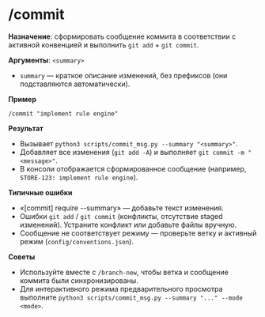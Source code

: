 # /commit

**Назначение**: сформировать сообщение коммита в соответствии с активной конвенцией и выполнить `git add` + `git commit`.

**Аргументы**: `<summary>`
- `summary` — краткое описание изменений, без префиксов (они подставляются автоматически).

**Пример**
```
/commit "implement rule engine"
```

**Результат**
- Вызывает `python3 scripts/commit_msg.py --summary "<summary>"`.
- Добавляет все изменения (`git add -A`) и выполняет `git commit -m "<message>"`.
- В консоли отображается сформированное сообщение (например, `STORE-123: implement rule engine`).

**Типичные ошибки**
- «[commit] require --summary» — добавьте текст изменения.
- Ошибки `git add` / `git commit` (конфликты, отсутствие staged изменений). Устраните конфликт или добавьте файлы вручную.
- Сообщение не соответствует режиму — проверьте ветку и активный режим (`config/conventions.json`).

**Советы**
- Используйте вместе с `/branch-new`, чтобы ветка и сообщение коммита были синхронизированы.
- Для интерактивного режима предварительного просмотра выполните `python3 scripts/commit_msg.py --summary "..." --mode <mode>`.

